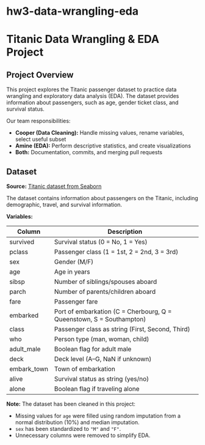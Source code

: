 # hw3-data-wrangling-eda

# Titanic Data Wrangling & EDA Project

## Project Overview
This project explores the Titanic passenger dataset to practice data wrangling and exploratory data analysis (EDA).
The dataset provides information about passengers, such as age, gender ticket class, and survival status.

Our team responsibilities: 
- **Cooper (Data Cleaning):** Handle missing values, rename variables, select useful subset
- **Amine (EDA):** Perform descriptive statistics, and create visualizations
- **Both:** Documentation, commits, and merging pull requests

## Dataset

**Source:** [Titanic dataset from Seaborn](https://github.com/mwaskom/seaborn-data/blob/master/titanic.csv)

The dataset contains information about passengers on the Titanic, including demographic, travel, and survival information.

**Variables:**

| Column        | Description |
|---------------|-------------|
| survived      | Survival status (0 = No, 1 = Yes) |
| pclass        | Passenger class (1 = 1st, 2 = 2nd, 3 = 3rd) |
| sex           | Gender (M/F) |
| age           | Age in years |
| sibsp         | Number of siblings/spouses aboard |
| parch         | Number of parents/children aboard |
| fare          | Passenger fare |
| embarked      | Port of embarkation (C = Cherbourg, Q = Queenstown, S = Southampton) |
| class         | Passenger class as string (First, Second, Third) |
| who           | Person type (man, woman, child) |
| adult_male    | Boolean flag for adult male |
| deck          | Deck level (A–G, NaN if unknown) |
| embark_town   | Town of embarkation |
| alive         | Survival status as string (yes/no) |
| alone         | Boolean flag if traveling alone |

**Note:** The dataset has been cleaned in this project:
- Missing values for `age` were filled using random imputation from a normal distribution (10%) and median imputation.  
- `sex` has been standardized to `"M"` and `"F"`.  
- Unnecessary columns were removed to simplify EDA.